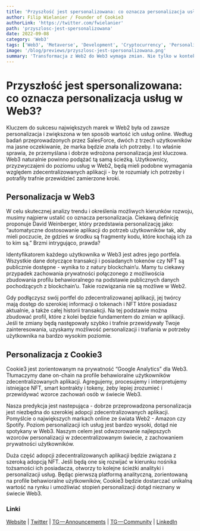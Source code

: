 ```yaml
---
title: 'Przyszłość jest spersonalizowana: co oznacza personalizacja usług w Web3?'
author: Filip Wielanier / Founder of Cookie3
authorLink: 'https://twitter.com/fwielanier'
path: 'przyszlosc-jest-spersonalizowana'
date: 2022-09-08
category: 'Web3'
tags: ['Web3', 'Metaverse', 'Development', 'Cryptocurrency', 'Personalization']
image: '/blog/previews/przyszlosc-jest-spersonalizowana.png'
summary: 'Transformacja z Web2 do Web3 wymaga zmian. Nie tylko w kontekście adopcji na rynku, ale także w perspektywie podejścia do użytkowników nowego ekosystemu. Jak personalizować komunikaty w Web3? I czy personalizacja w Web3 może dorównać tej, ktorą widzimy na przykład na Amazon czy Spotify? Odpowiedzią na to pytanie jest analiza behawioralna danych dostępnych on-chain. A projekty takie, jak Cookie3 już wiedzą, jak to robić i... zaczynają to robić!'
---
```


# Przyszłość jest spersonalizowana: co oznacza personalizacja usług w Web3?

Kluczem do sukcesu największych marek w Web2 była od zawsze personalizacja i zwiększona w ten sposób wartość ich usług online. Według badań przeprowadzonych przez SalesForce, dwóch z trzech użytkowników ma jasne oczekiwanie, że marka będzie znała ich potrzeby. I to właśnie sprawia, że przemyślana i dobrze wdrożona personalizacja jest kluczowa.
Web3 naturalnie powinno podążać tą samą ścieżką. Użytkownicy, przyzwyczajeni do poziomu usług w Web2, będą mieli podobne wymagania względem zdecentralizowanych aplikacji - by te rozumiały ich potrzeby i potrafiły trafnie przewidzieć zamierzone kroki.

## Personalizacja w Web3

W celu skutecznej analizy trendu i określenia możliwych kierunków rozwoju, musimy najpierw ustalić co oznacza personalizacja. Ciekawą definicję proponuje David Weinberger, który przedstawia personalizację jako: “automatyczne dostosowanie aplikacji do potrzeb użytkowników tak, aby mieli poczucie, że gdzieś w środku są fragmenty kodu, które kochają ich za to kim są.” Brzmi intrygująco, prawda? 

Identyfikatorem każdego użytkownika w Web3 jest adres jego portfela. Wszystkie dane dotyczące transakcji i posiadanych tokenów czy NFT są publicznie dostępne - wynika to z natury blockchain’u. Mamy tu ciekawy przypadek zachowania prywatności połączonego z możliwościa zbudowania profilu behawioralnego na podstawie publicznych danych pochodzących z blockchain’u. Takie rozwiązania nie są możliwe w Web2. 

Gdy podłączysz swój portfel do zdecentralizowanej aplikacji, jej twórcy mają dostęp do szerokiej informacji o tokenach i NFT które posiadasz aktualnie, a także całej historii transakcji. Na tej podstawie można zbudować profil, które z kolei będzie fundamentem do zmian w aplikacji. Jeśli te zmiany będą następowały szybko i trafnie przewidywały Twoje zainteresowania, uzyskamy możliwość personalizacji i trafiania w potrzeby użytkownika na bardzo wysokim poziomie.

## Personalizacja z Cookie3

Cookie3 jest zorientowanym na prywatność “Google Analytics” dla Web3. Tłumaczymy dane on-chain na profile behawioralne użytkowników zdecentralizowanych aplikacji. Agregujemy, procesujemy i interpretujemy istniejące NFT, smart kontrakty i tokeny, żeby lepiej zrozumieć i przewidywać wzorce zachowań osób w świecie Web3.

Nasza predykcja jest nastepująca - dobrze przeprowadzona personalizacja jest niezbędna do szerokiej adopcji zdecentralizowanych aplikacji. Pomyślcie o największych markach online ze świata Web2 - Amazon czy Spotify. Poziom personalizacji ich usług jest bardzo wysoki, dotąd nie spotykany w Web3. Naszym celem jest odwzorowanie najlepszych wzorców personalizacji w zdecentralizowanym świecie, z zachowaniem prywatności użytkowników.

Duża część adopcji zdecentralizowanych aplikacji będzie związana z szeroką adopcją NFT. Jeśli będą one się rozwijać w kierunku nośnika tożsamości ich posiadacza, otworzy to kolejne ścieżki analityki i personalizacji usług. Będąc pierwszą platformą analityczną, zorientowaną na profile behawioralne użytkowników, Cookie3 będzie dostarczać unikalną wartość na rynku i umożliwiać stopień personalizacji dotąd nieznany w świecie Web3.

### Linki

[Website](http://cookie3.co/) | [Twitter](https://twitter.com/cookie3_co?source=about_page) | [TG — Announcements](https://t.me/cookie3_co?source=about_page) | [TG — Community](https://t.me/cookie3_co?source=about_page) | [LinkedIn](https://www.linkedin.com/company/cookie3/?source=about_page)
